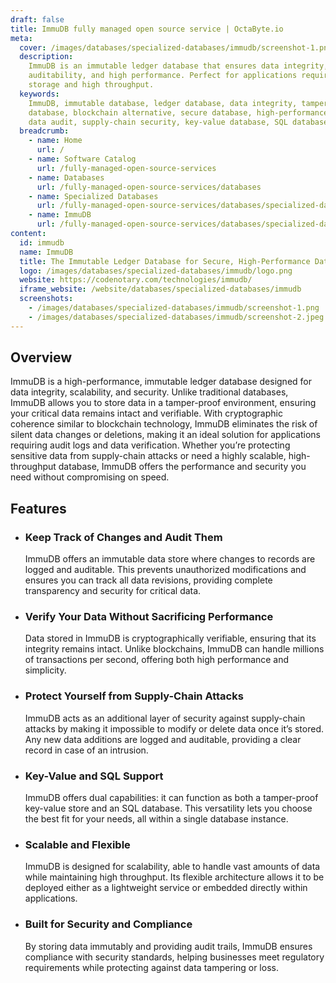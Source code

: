 ```yaml
---
draft: false
title: ImmuDB fully managed open source service | OctaByte.io
meta:
  cover: /images/databases/specialized-databases/immudb/screenshot-1.png
  description:
    ImmuDB is an immutable ledger database that ensures data integrity,
    auditability, and high performance. Perfect for applications requiring tamper-proof
    storage and high throughput.
  keywords:
    ImmuDB, immutable database, ledger database, data integrity, tamper-proof
    database, blockchain alternative, secure database, high-performance database,
    data audit, supply-chain security, key-value database, SQL database
  breadcrumb:
    - name: Home
      url: /
    - name: Software Catalog
      url: /fully-managed-open-source-services
    - name: Databases
      url: /fully-managed-open-source-services/databases
    - name: Specialized Databases
      url: /fully-managed-open-source-services/databases/specialized-databases
    - name: ImmuDB
      url: /fully-managed-open-source-services/databases/specialized-databases/immudb
content:
  id: immudb
  name: ImmuDB
  title: The Immutable Ledger Database for Secure, High-Performance Data Management
  logo: /images/databases/specialized-databases/immudb/logo.png
  website: https://codenotary.com/technologies/immudb/
  iframe_website: /website/databases/specialized-databases/immudb
  screenshots:
    - /images/databases/specialized-databases/immudb/screenshot-1.png
    - /images/databases/specialized-databases/immudb/screenshot-2.jpeg
---
```


## Overview

ImmuDB is a high-performance, immutable ledger database designed for data integrity, scalability, and security. Unlike traditional databases, ImmuDB allows you to store data in a tamper-proof environment, ensuring your critical data remains intact and verifiable. With cryptographic coherence similar to blockchain technology, ImmuDB eliminates the risk of silent data changes or deletions, making it an ideal solution for applications requiring audit logs and data verification. Whether you’re protecting sensitive data from supply-chain attacks or need a highly scalable, high-throughput database, ImmuDB offers the performance and security you need without compromising on speed.

## Features

- ### Keep Track of Changes and Audit Them

  ImmuDB offers an immutable data store where changes to records are logged and auditable. This prevents unauthorized modifications and ensures you can track all data revisions, providing complete transparency and security for critical data.

- ### Verify Your Data Without Sacrificing Performance

  Data stored in ImmuDB is cryptographically verifiable, ensuring that its integrity remains intact. Unlike blockchains, ImmuDB can handle millions of transactions per second, offering both high performance and simplicity.

- ### Protect Yourself from Supply-Chain Attacks

  ImmuDB acts as an additional layer of security against supply-chain attacks by making it impossible to modify or delete data once it’s stored. Any new data additions are logged and auditable, providing a clear record in case of an intrusion.

- ### Key-Value and SQL Support

  ImmuDB offers dual capabilities: it can function as both a tamper-proof key-value store and an SQL database. This versatility lets you choose the best fit for your needs, all within a single database instance.

- ### Scalable and Flexible

  ImmuDB is designed for scalability, able to handle vast amounts of data while maintaining high throughput. Its flexible architecture allows it to be deployed either as a lightweight service or embedded directly within applications.

- ### Built for Security and Compliance

  By storing data immutably and providing audit trails, ImmuDB ensures compliance with security standards, helping businesses meet regulatory requirements while protecting against data tampering or loss.
